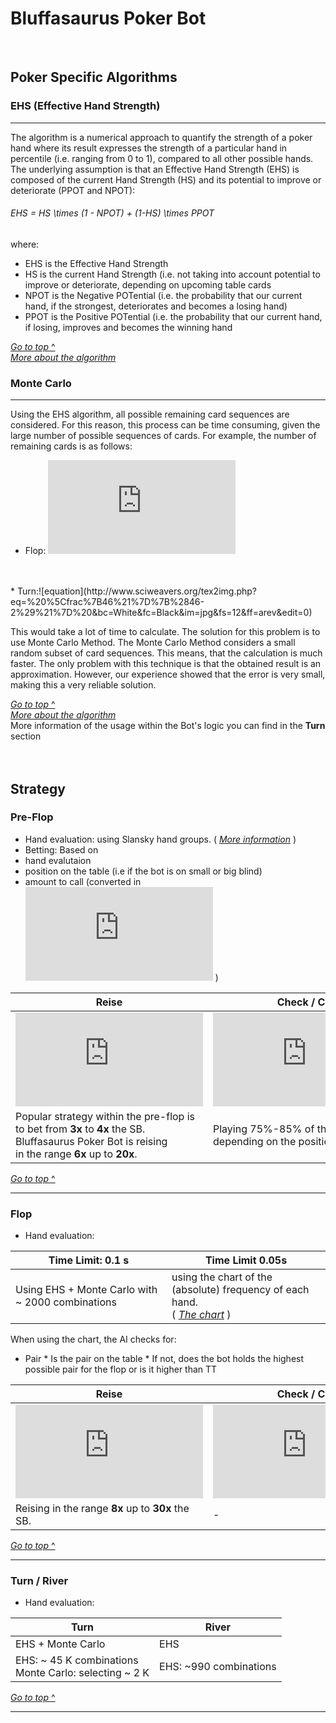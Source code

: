 # Bluffasaurus Poker Bot

<br/>

## Poker Specific Algorithms

###  EHS (Effective Hand Strength)
 ___
 The algorithm is a numerical approach to quantify the strength of a poker hand where its result expresses the strength of a particular hand in percentile (i.e. ranging from 0 to 1), compared to all other possible hands. The underlying assumption is that an Effective Hand Strength (EHS) is composed of the current Hand Strength (HS) and its potential to improve or deteriorate (PPOT and NPOT):
###### EHS = HS \times (1 - NPOT) + (1-HS) \times PPOT
where:
* EHS is the Effective Hand Strength
* HS is the current Hand Strength (i.e. not taking into account potential to improve or deteriorate, depending on upcoming table cards
* NPOT is the Negative POTential (i.e. the probability that our current hand, if the strongest, deteriorates and becomes a losing hand)
* PPOT is the Positive POTential (i.e. the probability that our current hand, if losing, improves and becomes the winning hand

[*Go to top* ^](#Bluffasaurus)<br/>
[*More about the algorithm*](https://en.wikipedia.org/wiki/Poker_Effective_Hand_Strength_(EHS)_algorithm)

### Monte Carlo 
___

Using the EHS algorithm, all possible remaining card sequences are
considered. For this reason, this process can be time consuming, given the large
number of possible sequences of cards. For example, the number of
remaining cards is as follows:
* Flop: 
![equation](http://www.sciweavers.org/tex2img.php?eq=%20%5Cfrac%7B47%21%7D%7B%2847-3%29%21%7D%20&bc=White&fc=Black&im=jpg&fs=12&ff=arev&edit=0)
<br/>
<br/>
* Turn:![equation](http://www.sciweavers.org/tex2img.php?eq=%20%5Cfrac%7B46%21%7D%7B%2846-2%29%21%7D%20&bc=White&fc=Black&im=jpg&fs=12&ff=arev&edit=0)

 This would take a lot of
time to calculate.
The solution for this problem is to use Monte Carlo Method. The Monte Carlo
Method considers a small random subset of card sequences. This means, that the
calculation is much faster. The only problem with this technique is that the obtained
result is an approximation. However, our experience showed that the error is very
small, making this a very reliable solution.

[*Go to top* ^](#Bluffasaurus)<br/>
[*More about the algorithm*](http://paginas.fe.up.pt/~niadr/PUBLICATIONS/LIACC_publications_2011_12/pdf/CN10_Estimating_Probability_Winning_LFT.pdf)
<br/>
More information of the usage within the Bot's logic you can find in the <b>Turn</b> section
<br/>
<br/><br/>
## Strategy
### Pre-Flop
  * Hand evaluation: using Slansky hand groups. ( [*More information*](https://en.wikipedia.org/wiki/Texas_hold_%27em_starting_hands) )
  * Betting: Based on 
  * hand evalutaion
  * position on the table (i.e if the bot is on small or big blind)
  * amount to call (converted in ![equation](http://www.sciweavers.org/tex2img.php?eq=%20f%28blind%29&bc=White&fc=Black&im=jpg&fs=12&ff=arev&edit=0) )
  
   
Reise | Check / Call
------------ | -------------
![equation](http://www.sciweavers.org/tex2img.php?eq=%20f%28blind%29&bc=White&fc=Black&im=jpg&fs=12&ff=arev&edit=0) | ![equation](http://www.sciweavers.org/tex2img.php?eq=%20f%28blind%2cmoneyToCall%2cleftMoney%29&bc=White&fc=Black&im=jpg&fs=12&ff=arev&edit=0)
 Popular strategy within the pre-flop is <br/>to bet from <b>3x</b> to <b>4x</b> the SB. <br/>Bluffasaurus Poker Bot is reising <br/>in the range <b>6x</b> up to <b>20x</b>. | Playing 75%-85% of the cards <br/>depending on the position on the table.

[*Go to top* ^](#Bluffasaurus)<br/>
___
### Flop
  * Hand evaluation: <br/>
   
Time Limit: 0.1 s | Time Limit 0.05s
------------ | -------------
Using EHS + Monte Carlo with ~ 2000 combinations | using the chart of the (absolute) frequency of each hand. <br/>( [*The chart*](https://en.wikipedia.org/wiki/Poker_probability) )
   
   When using the chart, the AI checks for:
   * Pair
    * Is the pair on the table
    * If not, does the bot holds the highest possible pair for the flop or is it higher than TT
 
 Reise | Check / Call
------------ | -------------
![equation](http://www.sciweavers.org/tex2img.php?eq=%20f%28blind%2cpot%29&bc=White&fc=Black&im=jpg&fs=12&ff=arev&edit=0) | ![equation](http://www.sciweavers.org/tex2img.php?eq=%20f%28blind%2cmoneyToCall%2cleftMoney%29&bc=White&fc=Black&im=jpg&fs=12&ff=arev&edit=0)
Reising in the range <b>8x</b> up to <b>30x</b> the SB. | -
[*Go to top* ^](#Bluffasaurus)<br/>
___
### Turn / River
  * Hand evaluation:
  
Turn | River
------------ | -------------
EHS + Monte Carlo | EHS
EHS: ~ 45 K combinations<br/>Monte Carlo: selecting ~ 2 K  | EHS: ~990 combinations

[*Go to top* ^](#Bluffasaurus)<br/>
___


